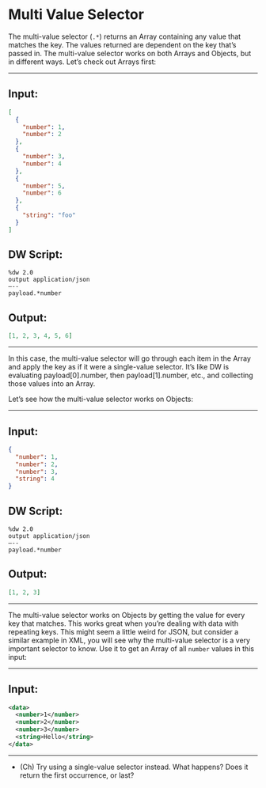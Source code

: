 # Multi Value Selector

The multi-value selector (`.*`) returns an Array containing any value that matches the key. The values returned are dependent on the key that’s passed in. The multi-value selector works on both Arrays and Objects, but in different ways. Let’s check out Arrays first:

---
## Input:
```json
[
  {
    "number": 1,
    "number": 2
  },
  {
    "number": 3,
    "number": 4
  },
  {
    "number": 5,
    "number": 6
  },
  {
    "string": "foo"
  }
]
```
## DW Script:
```dw
%dw 2.0
output application/json
—--
payload.*number
```
## Output:
```json
[1, 2, 3, 4, 5, 6]
```
---

In this case, the multi-value selector will go through each item in the Array and apply the key as if it were a single-value selector. It’s like DW is evaluating payload[0].number, then payload[1].number, etc., and collecting those values into an Array.

Let’s see how the multi-value selector works on Objects:

---
## Input:
```json
{
  "number": 1,
  "number": 2,
  "number": 3,
  "string": 4
}
```
## DW Script:
```dw
%dw 2.0
output application/json
—--
payload.*number
```
## Output:
```json
[1, 2, 3]
```
---

The multi-value selector works on Objects by getting the value for every key that matches. This works great when you’re dealing with data with repeating keys. This might seem a little weird for JSON, but consider a similar example in XML, you will see why the multi-value selector is a very important selector to know. Use it to get an Array of all `number` values in this input:

---
## Input:
```xml
<data>
  <number>1</number>
  <number>2</number>
  <number>3</number>
  <string>Hello</string>
</data>
```
---

* (Ch) Try using a single-value selector instead. What happens? Does it return the first occurrence, or last?
